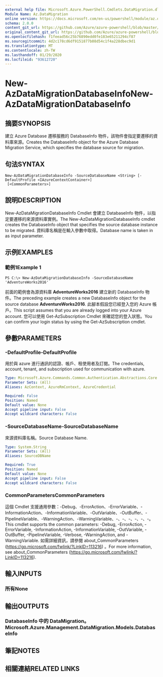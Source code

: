 ```yaml
---
external help file: Microsoft.Azure.PowerShell.Cmdlets.DataMigration.dll-Help.xml
Module Name: Az.DataMigration
online version: https://docs.microsoft.com/en-us/powershell/module/az.datamigration/New-AzDataMigrationDatabaseInfo
schema: 2.0.0
content_git_url: https://github.com/Azure/azure-powershell/blob/master/src/DataMigration/DataMigration/help/New-AzDataMigrationDatabaseInfo.md
original_content_git_url: https://github.com/Azure/azure-powershell/blob/master/src/DataMigration/DataMigration/help/New-AzDataMigrationDatabaseInfo.md
ms.openlocfilehash: f1feead56c25b76890edd0fe183e65211294cf87
ms.sourcegitcommit: 4d2c178cd6df9151877b08d54c1f4a228dbec9d1
ms.translationtype: MT
ms.contentlocale: zh-TW
ms.lasthandoff: 01/29/2020
ms.locfileid: "93612720"
---
```

# <span data-ttu-id="b4963-101">New-AzDataMigrationDatabaseInfo</span><span class="sxs-lookup"><span data-stu-id="b4963-101">New-AzDataMigrationDatabaseInfo</span></span>

## <span data-ttu-id="b4963-102">摘要</span><span class="sxs-lookup"><span data-stu-id="b4963-102">SYNOPSIS</span></span>
<span data-ttu-id="b4963-103">建立 Azure Database 遷移服務的 DatabaseInfo 物件，該物件會指定要遷移的資料庫來源。</span><span class="sxs-lookup"><span data-stu-id="b4963-103">Creates the DatabaseInfo object for the Azure Database Migration Service, which specifies the database source for migration.</span></span>

## <span data-ttu-id="b4963-104">句法</span><span class="sxs-lookup"><span data-stu-id="b4963-104">SYNTAX</span></span>

```
New-AzDataMigrationDatabaseInfo -SourceDatabaseName <String> [-DefaultProfile <IAzureContextContainer>]
 [<CommonParameters>]
```

## <span data-ttu-id="b4963-105">說明</span><span class="sxs-lookup"><span data-stu-id="b4963-105">DESCRIPTION</span></span>
<span data-ttu-id="b4963-106">New-AzDataMigrationDatabaseInfo Cmdlet 會建立 DatabaseInfo 物件，以指定要遷移的來源資料庫實例。</span><span class="sxs-lookup"><span data-stu-id="b4963-106">The New-AzDataMigrationDatabaseInfo cmdlet creates the DatabaseInfo object that specifies the source database instance to be migrated.</span></span> <span data-ttu-id="b4963-107">資料庫名稱是在輸入參數中取得。</span><span class="sxs-lookup"><span data-stu-id="b4963-107">Database name is taken in as input parameter.</span></span>

## <span data-ttu-id="b4963-108">示例</span><span class="sxs-lookup"><span data-stu-id="b4963-108">EXAMPLES</span></span>

### <span data-ttu-id="b4963-109">範例1</span><span class="sxs-lookup"><span data-stu-id="b4963-109">Example 1</span></span>
```
PS C:\> New-AzDataMigrationDatabaseInfo -SourceDatabaseName 'AdventureWorks2016'
```

<span data-ttu-id="b4963-110">前面的範例會為源資料庫 **AdventureWorks2016** 建立新的 DatabaseInfo 物件。</span><span class="sxs-lookup"><span data-stu-id="b4963-110">The preceding example creates a new DatabaseInfo object for the source database **AdventureWorks2016**.</span></span>
<span data-ttu-id="b4963-111">此腳本假設您已經登入您的 Azure 帳戶。</span><span class="sxs-lookup"><span data-stu-id="b4963-111">This script assumes that you are already logged into your Azure account.</span></span> <span data-ttu-id="b4963-112">您可以使用 Get-AzSubscription Cmdlet 來確認您的登入狀態。</span><span class="sxs-lookup"><span data-stu-id="b4963-112">You can confirm your login status by using the Get-AzSubscription cmdlet.</span></span>

## <span data-ttu-id="b4963-113">參數</span><span class="sxs-lookup"><span data-stu-id="b4963-113">PARAMETERS</span></span>

### <span data-ttu-id="b4963-114">-DefaultProfile</span><span class="sxs-lookup"><span data-stu-id="b4963-114">-DefaultProfile</span></span>
<span data-ttu-id="b4963-115">用於與 azure 進行通訊的認證、帳戶、租使用者及訂閱。</span><span class="sxs-lookup"><span data-stu-id="b4963-115">The credentials, account, tenant, and subscription used for communication with azure.</span></span>

```yaml
Type: Microsoft.Azure.Commands.Common.Authentication.Abstractions.Core.IAzureContextContainer
Parameter Sets: (All)
Aliases: AzContext, AzureRmContext, AzureCredential

Required: False
Position: Named
Default value: None
Accept pipeline input: False
Accept wildcard characters: False
```

### <span data-ttu-id="b4963-116">-SourceDatabaseName</span><span class="sxs-lookup"><span data-stu-id="b4963-116">-SourceDatabaseName</span></span>
<span data-ttu-id="b4963-117">來源資料庫名稱。</span><span class="sxs-lookup"><span data-stu-id="b4963-117">Source Database Name.</span></span>

```yaml
Type: System.String
Parameter Sets: (All)
Aliases: SourceDBName

Required: True
Position: Named
Default value: None
Accept pipeline input: False
Accept wildcard characters: False
```

### <span data-ttu-id="b4963-118">CommonParameters</span><span class="sxs-lookup"><span data-stu-id="b4963-118">CommonParameters</span></span>
<span data-ttu-id="b4963-119">這個 Cmdlet 支援通用參數：-Debug、-ErrorAction、-ErrorVariable、-InformationAction、-InformationVariable、-OutVariable、-OutBuffer、-PipelineVariable、-WarningAction、-WarningVariable、-、-、-、-、-、-。</span><span class="sxs-lookup"><span data-stu-id="b4963-119">This cmdlet supports the common parameters: -Debug, -ErrorAction, -ErrorVariable, -InformationAction, -InformationVariable, -OutVariable, -OutBuffer, -PipelineVariable, -Verbose, -WarningAction, and -WarningVariable.</span></span> <span data-ttu-id="b4963-120">如需詳細資訊，請參閱 about_CommonParameters (https://go.microsoft.com/fwlink/?LinkID=113216) 。</span><span class="sxs-lookup"><span data-stu-id="b4963-120">For more information, see about_CommonParameters (https://go.microsoft.com/fwlink/?LinkID=113216).</span></span>

## <span data-ttu-id="b4963-121">輸入</span><span class="sxs-lookup"><span data-stu-id="b4963-121">INPUTS</span></span>

### <span data-ttu-id="b4963-122">所有</span><span class="sxs-lookup"><span data-stu-id="b4963-122">None</span></span>

## <span data-ttu-id="b4963-123">輸出</span><span class="sxs-lookup"><span data-stu-id="b4963-123">OUTPUTS</span></span>

### <span data-ttu-id="b4963-124">DatabaseInfo 中的 DataMigration。</span><span class="sxs-lookup"><span data-stu-id="b4963-124">Microsoft.Azure.Management.DataMigration.Models.DatabaseInfo</span></span>

## <span data-ttu-id="b4963-125">筆記</span><span class="sxs-lookup"><span data-stu-id="b4963-125">NOTES</span></span>

## <span data-ttu-id="b4963-126">相關連結</span><span class="sxs-lookup"><span data-stu-id="b4963-126">RELATED LINKS</span></span>
